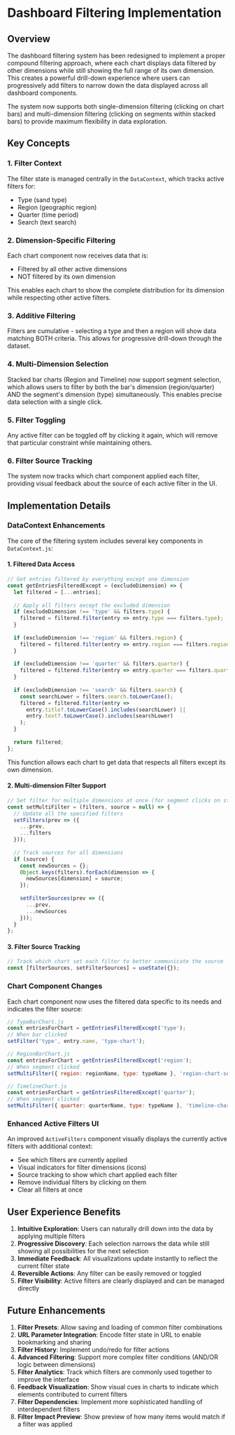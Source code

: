 # Dashboard Filtering Implementation

## Overview

The dashboard filtering system has been redesigned to implement a proper compound filtering approach, where each chart displays data filtered by other dimensions while still showing the full range of its own dimension. This creates a powerful drill-down experience where users can progressively add filters to narrow down the data displayed across all dashboard components.

The system now supports both single-dimension filtering (clicking on chart bars) and multi-dimension filtering (clicking on segments within stacked bars) to provide maximum flexibility in data exploration.

## Key Concepts

### 1. Filter Context

The filter state is managed centrally in the `DataContext`, which tracks active filters for:
- Type (sand type)
- Region (geographic region)
- Quarter (time period)
- Search (text search)

### 2. Dimension-Specific Filtering

Each chart component now receives data that is:
- Filtered by all other active dimensions
- NOT filtered by its own dimension

This enables each chart to show the complete distribution for its dimension while respecting other active filters.

### 3. Additive Filtering

Filters are cumulative - selecting a type and then a region will show data matching BOTH criteria. This allows for progressive drill-down through the dataset.

### 4. Multi-Dimension Selection

Stacked bar charts (Region and Timeline) now support segment selection, which allows users to filter by both the bar's dimension (region/quarter) AND the segment's dimension (type) simultaneously. This enables precise data selection with a single click.

### 5. Filter Toggling

Any active filter can be toggled off by clicking it again, which will remove that particular constraint while maintaining others.

### 6. Filter Source Tracking

The system now tracks which chart component applied each filter, providing visual feedback about the source of each active filter in the UI.

## Implementation Details

### DataContext Enhancements

The core of the filtering system includes several key components in `DataContext.js`:

#### 1. Filtered Data Access

```javascript
// Get entries filtered by everything except one dimension
const getEntriesFilteredExcept = (excludeDimension) => {
  let filtered = [...entries];
  
  // Apply all filters except the excluded dimension
  if (excludeDimension !== 'type' && filters.type) {
    filtered = filtered.filter(entry => entry.type === filters.type);
  }
  
  if (excludeDimension !== 'region' && filters.region) {
    filtered = filtered.filter(entry => entry.region === filters.region);
  }
  
  if (excludeDimension !== 'quarter' && filters.quarter) {
    filtered = filtered.filter(entry => entry.quarter === filters.quarter);
  }
  
  if (excludeDimension !== 'search' && filters.search) {
    const searchLower = filters.search.toLowerCase();
    filtered = filtered.filter(entry => 
      entry.title?.toLowerCase().includes(searchLower) || 
      entry.text?.toLowerCase().includes(searchLower)
    );
  }
  
  return filtered;
};
```

This function allows each chart to get data that respects all filters except its own dimension.

#### 2. Multi-dimension Filter Support

```javascript
// Set filter for multiple dimensions at once (for segment clicks on stacked bars)
const setMultiFilter = (filters, source = null) => {
  // Update all the specified filters
  setFilters(prev => ({
    ...prev,
    ...filters
  }));
  
  // Track sources for all dimensions
  if (source) {
    const newSources = {};
    Object.keys(filters).forEach(dimension => {
      newSources[dimension] = source;
    });
    
    setFilterSources(prev => ({
      ...prev,
      ...newSources
    }));
  }
};
```

#### 3. Filter Source Tracking

```javascript
// Track which chart set each filter to better communicate the source
const [filterSources, setFilterSources] = useState({});
```

### Chart Component Changes

Each chart component now uses the filtered data specific to its needs and indicates the filter source:

```javascript
// TypeBarChart.js
const entriesForChart = getEntriesFilteredExcept('type');
// When bar clicked
setFilter('type', entry.name, 'type-chart');

// RegionBarChart.js
const entriesForChart = getEntriesFilteredExcept('region');
// When segment clicked
setMultiFilter({ region: regionName, type: typeName }, 'region-chart-segment');

// TimelineChart.js
const entriesForChart = getEntriesFilteredExcept('quarter');
// When segment clicked
setMultiFilter({ quarter: quarterName, type: typeName }, 'timeline-chart-segment');
```

### Enhanced Active Filters UI

An improved `ActiveFilters` component visually displays the currently active filters with additional context:
- See which filters are currently applied
- Visual indicators for filter dimensions (icons)
- Source tracking to show which chart applied each filter
- Remove individual filters by clicking on them
- Clear all filters at once

## User Experience Benefits

1. **Intuitive Exploration**: Users can naturally drill down into the data by applying multiple filters
2. **Progressive Discovery**: Each selection narrows the data while still showing all possibilities for the next selection
3. **Immediate Feedback**: All visualizations update instantly to reflect the current filter state
4. **Reversible Actions**: Any filter can be easily removed or toggled
5. **Filter Visibility**: Active filters are clearly displayed and can be managed directly

## Future Enhancements

1. **Filter Presets**: Allow saving and loading of common filter combinations
2. **URL Parameter Integration**: Encode filter state in URL to enable bookmarking and sharing
3. **Filter History**: Implement undo/redo for filter actions
4. **Advanced Filtering**: Support more complex filter conditions (AND/OR logic between dimensions)
5. **Filter Analytics**: Track which filters are commonly used together to improve the interface
6. **Feedback Visualization**: Show visual cues in charts to indicate which elements contributed to current filters
7. **Filter Dependencies**: Implement more sophisticated handling of interdependent filters
8. **Filter Impact Preview**: Show preview of how many items would match if a filter was applied